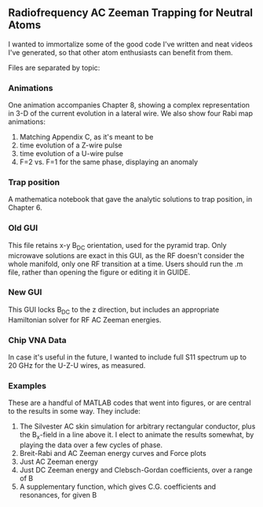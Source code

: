 ## Radiofrequency AC Zeeman Trapping for Neutral Atoms ## 
I wanted to immortalize some of the good code I've written and neat videos I've generated, so that other atom enthusiasts can benefit from them. 

Files are separated by topic:

### Animations
One animation accompanies Chapter 8, showing a complex representation in 3-D of the current evolution in a lateral wire. 
We also show four Rabi map animations:
1) Matching Appendix C, as it's meant to be
2) time evolution of a Z-wire pulse
3) time evolution of a U-wire pulse
4) F=2 vs. F=1 for the same phase, displaying an anomaly

### Trap position
A mathematica notebook that gave the analytic solutions to trap position, in Chapter 6. 

### Old GUI
This file retains x-y B<sub>DC</sub> orientation, used for the pyramid trap. Only microwave solutions are exact in this GUI, as the RF doesn't consider the whole manifold, only one RF transition at a time. 
Users should run the .m file, rather than opening the figure or editing it in GUIDE.

### New GUI
This GUI locks B<sub>DC</sub> to the z direction, but includes an appropriate Hamiltonian solver for RF AC Zeeman energies. 

### Chip VNA Data
In case it's useful in the future, I wanted to include full S11 spectrum up to 20 GHz for the U-Z-U wires, as measured. 

### Examples
These are a handful of MATLAB codes that went into figures, or are central to the results in some way. 
They include:

1) The Silvester AC skin simulation for arbitrary rectangular conductor, plus the B<sub>x</sub>-field in a line above it. I elect to animate the results somewhat, by playing the data over a few cycles of phase. 
2) Breit-Rabi and AC Zeeman energy curves and Force plots
3) Just AC Zeeman energy
4) Just DC Zeeman energy and Clebsch-Gordan coefficients, over a range of B
5) A supplementary function, which gives C.G. coefficients and resonances, for given B


